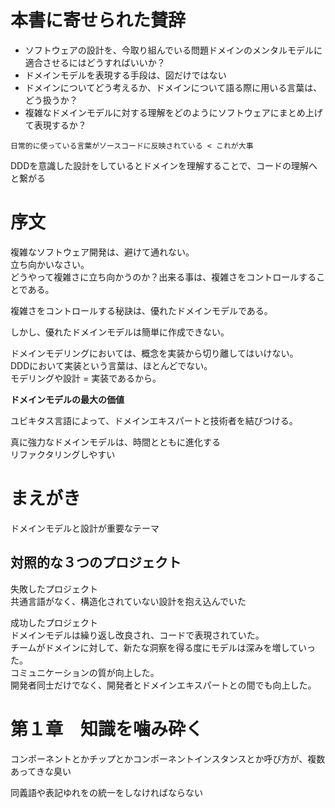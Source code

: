 # 本書に寄せられた賛辞

* ソフトウェアの設計を、今取り組んでいる問題ドメインのメンタルモデルに適合させるにはどうすればいいか？
* ドメインモデルを表現する手段は、図だけではない
* ドメインについてどう考えるか、ドメインについて語る際に用いる言葉は、どう扱うか？
* 複雑なドメインモデルに対する理解をどのようにソフトウェアにまとめ上げて表現するか？

```
日常的に使っている言葉がソースコードに反映されている < これが大事
```

DDDを意識した設計をしているとドメインを理解することで、コードの理解へと繋がる  

# 序文

複雑なソフトウェア開発は、避けて通れない。  
立ち向かいなさい。  
どうやって複雑さに立ち向かうのか？出来る事は、複雑さをコントロールすることである。  

複雑さをコントロールする秘訣は、優れたドメインモデルである。  

しかし、優れたドメインモデルは簡単に作成できない。  

ドメインモデリングにおいては、概念を実装から切り離してはいけない。  
DDDにおいて実装という言葉は、ほとんどでない。  
モデリングや設計 = 実装であるから。  

**ドメインモデルの最大の価値**

ユビキタス言語によって、ドメインエキスパートと技術者を結びつける。  

真に強力なドメインモデルは、時間とともに進化する  
リファクタリングしやすい  

# まえがき

ドメインモデルと設計が重要なテーマ  

## 対照的な３つのプロジェクト

失敗したプロジェクト  
共通言語がなく、構造化されていない設計を抱え込んでいた  

成功したプロジェクト  
ドメインモデルは繰り返し改良され、コードで表現されていた。  
チームがドメインに対して、新たな洞察を得る度にモデルは深みを増していった。  
コミュニケーションの質が向上した。  
開発者同士だけでなく、開発者とドメインエキスパートとの間でも向上した。  


# 第１章　知識を噛み砕く

コンポーネントとかチップとかコンポーネントインスタンスとか呼び方が、複数あってきな臭い  

同義語や表記ゆれをの統一をしなければならない  

